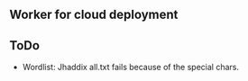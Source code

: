 ## Worker for cloud deployment



## ToDo
- Wordlist: Jhaddix all.txt fails because of the special chars.